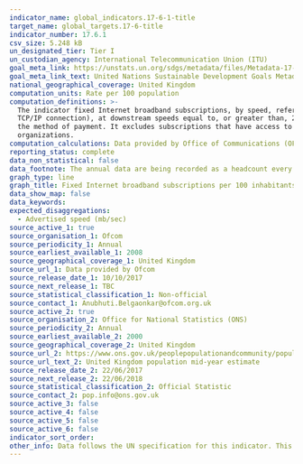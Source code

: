 ```yaml
---
indicator_name: global_indicators.17-6-1-title
target_name: global_targets.17-6-title
indicator_number: 17.6.1
csv_size: 5.248 kB
un_designated_tier: Tier I
un_custodian_agency: International Telecommunication Union (ITU)
goal_meta_link: https://unstats.un.org/sdgs/metadata/files/Metadata-17-06-01.pdf 
goal_meta_link_text: United Nations Sustainable Development Goals Metadata (PDF 211 KB)
national_geographical_coverage: United Kingdom
computation_units: Rate per 100 population
computation_definitions: >-
  The indicator fixed Internet broadband subscriptions, by speed, refers to the number of fixed-broadband subscriptions to the public Internet, split by advertised download speed. Fixed Internet broadband subscriptions refer to subscriptions to high-speed access to the public Internet (a
  TCP/IP connection), at downstream speeds equal to, or greater than, 256 kbit/s. This includes cable modem, DSL, fibre-to-the-home/building, other fixed (wired)-broadband subscriptions, satellite broadband and terrestrial fixed wireless broadband. This total is measured irrespective of
  the method of payment. It excludes subscriptions that have access to data communications (including the Internet) via mobile-cellular networks. It should include fixed WiMAX and any other fixed wireless technologies. It includes both residential subscriptions and subscriptions for
  organizations.
computation_calculations: Data provided by Office of Communications (OFCOM).
reporting_status: complete
data_non_statistical: false
data_footnote: The annual data are being recorded as a headcount every November. The date on the X axis is the year of the headcount
graph_type: line
graph_title: Fixed Internet broadband subscriptions per 100 inhabitants
data_show_map: false
data_keywords:  
expected_disaggregations:
  - Advertised speed (mb/sec)
source_active_1: true
source_organisation_1: Ofcom
source_periodicity_1: Annual
source_earliest_available_1: 2008
source_geographical_coverage_1: United Kingdom
source_url_1: Data provided by Ofcom
source_release_date_1: 10/10/2017
source_next_release_1: TBC
source_statistical_classification_1: Non-official
source_contact_1: Anubhuti.Belgaonkar@ofcom.org.uk 
source_active_2: true
source_organisation_2: Office for National Statistics (ONS)
source_periodicity_2: Annual
source_earliest_available_2: 2000
source_geographical_coverage_2: United Kingdom
source_url_2: https://www.ons.gov.uk/peoplepopulationandcommunity/populationandmigration/populationestimates/timeseries/ukpop/pop 
source_url_text_2: United Kingdom population mid-year estimate
source_release_date_2: 22/06/2017
source_next_release_2: 22/06/2018
source_statistical_classification_2: Official Statistic
source_contact_2: pop.info@ons.gov.uk
source_active_3: false
source_active_4: false
source_active_5: false
source_active_6: false
indicator_sort_order:
other_info: Data follows the UN specification for this indicator. This indicator has been identified in collaboration with topic experts.
---
```

